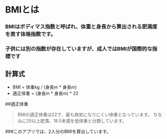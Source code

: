 # BMIとは
### BMIはボディマス指数と呼ばれ、体重と身長から算出される肥満度を表す体格指数です。
### 子供には別の指数が存在していますが、成人ではBMIが国際的な指標です

## 計算式
- BMI = 体重kg / (身長m * 身長m)
- 適正体重 = (身長m * 身長m) * 22

##適正体重
> BMIの適正体重は22で、最も病気になりにくい体重となっています。
> ちなみに25以上肥満、18.5未満を低体重と分類しています。

###このアプリでは、2人分のBMIを算出しています。
